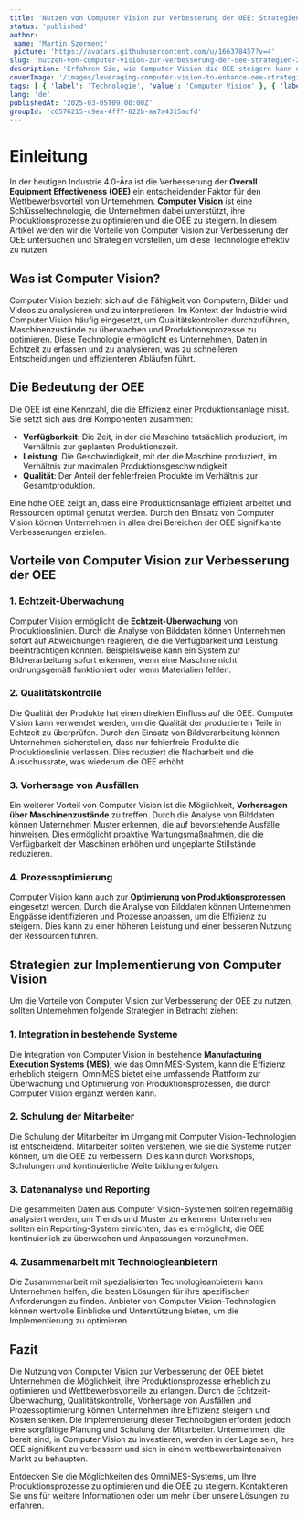 ```yaml
---
title: 'Nutzen von Computer Vision zur Verbesserung der OEE: Strategien zur Erlangung eines Wettbewerbsvorteils'
status: 'published'
author:
 name: 'Martin Szerment'
 picture: 'https://avatars.githubusercontent.com/u/166378457?v=4'
slug: 'nutzen-von-computer-vision-zur-verbesserung-der-oee-strategien-zur-erlangung-eines-wettbewerbsvorteils'
description: 'Erfahren Sie, wie Computer Vision die OEE steigern kann und welche Strategien Unternehmen nutzen können, um Wettbewerbsvorteile zu erzielen.'
coverImage: '/images/leveraging-computer-vision-to-enhance-oee-strategies-for-gaining-a-competitive-advantage-through-process-optimization.png'
tags: [ { 'label': 'Technologie', 'value': 'Computer Vision' }, { 'label': 'Industrie', 'value': 'OEE' }, { 'label': 'Optimierung', 'value': 'Prozessoptimierung' } ]
lang: 'de'
publishedAt: '2025-03-05T09:00:00Z'
groupId: 'c6576215-c9ea-4ff7-822b-aa7a4315acfd'
---
```

# Einleitung

In der heutigen Industrie 4.0-Ära ist die Verbesserung der **Overall Equipment Effectiveness (OEE)** ein entscheidender Faktor für den Wettbewerbsvorteil von Unternehmen. **Computer Vision** ist eine Schlüsseltechnologie, die Unternehmen dabei unterstützt, ihre Produktionsprozesse zu optimieren und die OEE zu steigern. In diesem Artikel werden wir die Vorteile von Computer Vision zur Verbesserung der OEE untersuchen und Strategien vorstellen, um diese Technologie effektiv zu nutzen.

## Was ist Computer Vision?

Computer Vision bezieht sich auf die Fähigkeit von Computern, Bilder und Videos zu analysieren und zu interpretieren. Im Kontext der Industrie wird Computer Vision häufig eingesetzt, um Qualitätskontrollen durchzuführen, Maschinenzustände zu überwachen und Produktionsprozesse zu optimieren. Diese Technologie ermöglicht es Unternehmen, Daten in Echtzeit zu erfassen und zu analysieren, was zu schnelleren Entscheidungen und effizienteren Abläufen führt.

## Die Bedeutung der OEE

Die OEE ist eine Kennzahl, die die Effizienz einer Produktionsanlage misst. Sie setzt sich aus drei Komponenten zusammen:
- **Verfügbarkeit**: Die Zeit, in der die Maschine tatsächlich produziert, im Verhältnis zur geplanten Produktionszeit.
- **Leistung**: Die Geschwindigkeit, mit der die Maschine produziert, im Verhältnis zur maximalen Produktionsgeschwindigkeit.
- **Qualität**: Der Anteil der fehlerfreien Produkte im Verhältnis zur Gesamtproduktion.

Eine hohe OEE zeigt an, dass eine Produktionsanlage effizient arbeitet und Ressourcen optimal genutzt werden. Durch den Einsatz von Computer Vision können Unternehmen in allen drei Bereichen der OEE signifikante Verbesserungen erzielen.

## Vorteile von Computer Vision zur Verbesserung der OEE

### 1. Echtzeit-Überwachung

Computer Vision ermöglicht die **Echtzeit-Überwachung** von Produktionslinien. Durch die Analyse von Bilddaten können Unternehmen sofort auf Abweichungen reagieren, die die Verfügbarkeit und Leistung beeinträchtigen könnten. Beispielsweise kann ein System zur Bildverarbeitung sofort erkennen, wenn eine Maschine nicht ordnungsgemäß funktioniert oder wenn Materialien fehlen.

### 2. Qualitätskontrolle

Die Qualität der Produkte hat einen direkten Einfluss auf die OEE. Computer Vision kann verwendet werden, um die Qualität der produzierten Teile in Echtzeit zu überprüfen. Durch den Einsatz von Bildverarbeitung können Unternehmen sicherstellen, dass nur fehlerfreie Produkte die Produktionslinie verlassen. Dies reduziert die Nacharbeit und die Ausschussrate, was wiederum die OEE erhöht.

### 3. Vorhersage von Ausfällen

Ein weiterer Vorteil von Computer Vision ist die Möglichkeit, **Vorhersagen über Maschinenzustände** zu treffen. Durch die Analyse von Bilddaten können Unternehmen Muster erkennen, die auf bevorstehende Ausfälle hinweisen. Dies ermöglicht proaktive Wartungsmaßnahmen, die die Verfügbarkeit der Maschinen erhöhen und ungeplante Stillstände reduzieren.

### 4. Prozessoptimierung

Computer Vision kann auch zur **Optimierung von Produktionsprozessen** eingesetzt werden. Durch die Analyse von Bilddaten können Unternehmen Engpässe identifizieren und Prozesse anpassen, um die Effizienz zu steigern. Dies kann zu einer höheren Leistung und einer besseren Nutzung der Ressourcen führen.

## Strategien zur Implementierung von Computer Vision

Um die Vorteile von Computer Vision zur Verbesserung der OEE zu nutzen, sollten Unternehmen folgende Strategien in Betracht ziehen:

### 1. Integration in bestehende Systeme

Die Integration von Computer Vision in bestehende **Manufacturing Execution Systems (MES)**, wie das OmniMES-System, kann die Effizienz erheblich steigern. OmniMES bietet eine umfassende Plattform zur Überwachung und Optimierung von Produktionsprozessen, die durch Computer Vision ergänzt werden kann. 

### 2. Schulung der Mitarbeiter

Die Schulung der Mitarbeiter im Umgang mit Computer Vision-Technologien ist entscheidend. Mitarbeiter sollten verstehen, wie sie die Systeme nutzen können, um die OEE zu verbessern. Dies kann durch Workshops, Schulungen und kontinuierliche Weiterbildung erfolgen.

### 3. Datenanalyse und Reporting

Die gesammelten Daten aus Computer Vision-Systemen sollten regelmäßig analysiert werden, um Trends und Muster zu erkennen. Unternehmen sollten ein Reporting-System einrichten, das es ermöglicht, die OEE kontinuierlich zu überwachen und Anpassungen vorzunehmen.

### 4. Zusammenarbeit mit Technologieanbietern

Die Zusammenarbeit mit spezialisierten Technologieanbietern kann Unternehmen helfen, die besten Lösungen für ihre spezifischen Anforderungen zu finden. Anbieter von Computer Vision-Technologien können wertvolle Einblicke und Unterstützung bieten, um die Implementierung zu optimieren.

## Fazit

Die Nutzung von Computer Vision zur Verbesserung der OEE bietet Unternehmen die Möglichkeit, ihre Produktionsprozesse erheblich zu optimieren und Wettbewerbsvorteile zu erlangen. Durch die Echtzeit-Überwachung, Qualitätskontrolle, Vorhersage von Ausfällen und Prozessoptimierung können Unternehmen ihre Effizienz steigern und Kosten senken. Die Implementierung dieser Technologien erfordert jedoch eine sorgfältige Planung und Schulung der Mitarbeiter. Unternehmen, die bereit sind, in Computer Vision zu investieren, werden in der Lage sein, ihre OEE signifikant zu verbessern und sich in einem wettbewerbsintensiven Markt zu behaupten.

Entdecken Sie die Möglichkeiten des OmniMES-Systems, um Ihre Produktionsprozesse zu optimieren und die OEE zu steigern. Kontaktieren Sie uns für weitere Informationen oder um mehr über unsere Lösungen zu erfahren.
